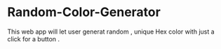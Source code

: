 # Random-Color-Generator
This web app will let user generat random , unique Hex color with just a click for a button .
